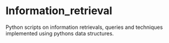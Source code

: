 # Information_retrieval
Python scripts on information retrievals, queries and techniques implemented using pythons data structures.
